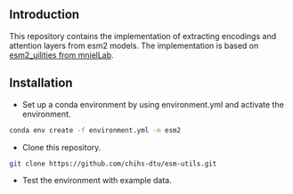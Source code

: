 ## Introduction
This repository contains the implementation of extracting encodings and attention layers from esm2 models.
The implementation is based on [esm2_uilities from mnielLab](https://github.com/mnielLab/esm2_utilities).

## Installation
* Set up a conda environment by using environment.yml and activate the environment.
```bash
conda env create -f environment.yml -n esm2
```
* Clone this repository.
```bash
git clone https://github.com/chihs-dtu/esm-utils.git
```
* Test the environment with example data.
```bash

```